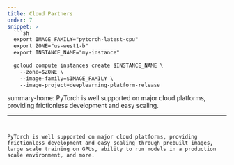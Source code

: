 ```yaml
---
title: Cloud Partners
order: 7
snippet: >
  ```sh
  export IMAGE_FAMILY="pytorch-latest-cpu"
  export ZONE="us-west1-b"
  export INSTANCE_NAME="my-instance"
    
  gcloud compute instances create $INSTANCE_NAME \
    --zone=$ZONE \
    --image-family=$IMAGE_FAMILY \
    --image-project=deeplearning-platform-release
  ```

summary-home: PyTorch is well supported on major cloud platforms, providing frictionless development and easy scaling.

---
```


PyTorch is well supported on major cloud platforms, providing frictionless development and easy scaling through prebuilt images, large scale training on GPUs, ability to run models in a production scale environment, and more.
